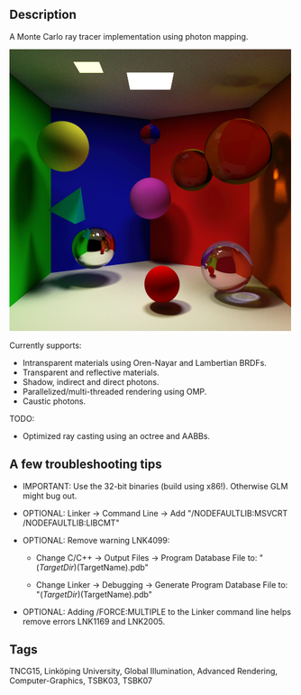 ## Description
A Monte Carlo ray tracer implementation using photon mapping. 

![alt text](https://github.com/Friduric/ray-tracer/blob/master/final.png)

Currently supports:
- Intransparent materials using Oren-Nayar and Lambertian BRDFs.
- Transparent and reflective materials.
- Shadow, indirect and direct photons.
- Parallelized/multi-threaded rendering using OMP.
- Caustic photons.

TODO: 
- Optimized ray casting using an octree and AABBs.

## A few troubleshooting tips
- IMPORTANT: Use the 32-bit binaries (build using x86!). Otherwise GLM might bug out.

- OPTIONAL: Linker -> Command Line -> Add "/NODEFAULTLIB:MSVCRT /NODEFAULTLIB:LIBCMT"

- OPTIONAL: Remove warning LNK4099:

  - Change C/C++ -> Output Files -> Program Database File to: "$(TargetDir)$(TargetName).pdb"

  - Change Linker -> Debugging -> Generate Program Database File to: "$(TargetDir)$(TargetName).pdb"

- OPTIONAL: Adding /FORCE:MULTIPLE to the Linker command line helps remove errors LNK1169 and LNK2005.

## Tags
TNCG15, Linköping University, Global Illumination, Advanced Rendering, Computer-Graphics, TSBK03, TSBK07
